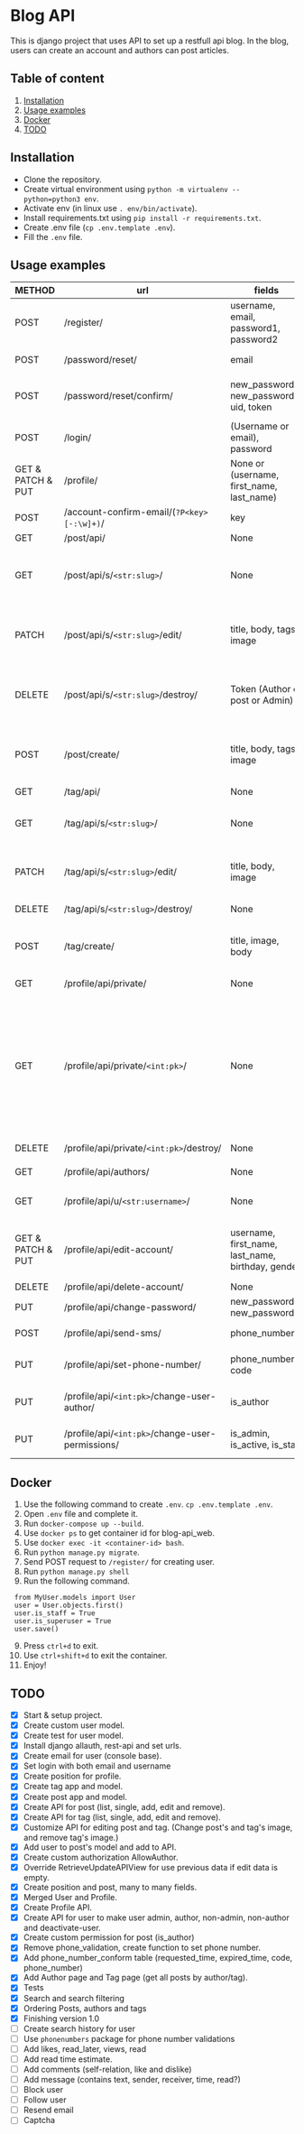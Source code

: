 # Blog API

This is django project that uses API to set up a restfull api blog. In the blog, users can create an account and authors
can post articles.

## Table of content

1. [Installation](#installation)
2. [Usage examples](#usage-examples)
4. [Docker](#docker)
3. [TODO](#todo)

<a name="installation"></a>

## Installation

- Clone the repository.
- Create virtual environment using `python -m virtualenv --python=python3 env`.
- Activate env (in linux use `. env/bin/activate`).
- Install requirements.txt using `pip install -r requirements.txt`.
- Create .env file (`cp .env.template .env`).
- Fill the `.env` file.

<a name="usage-examples"></a>

## Usage examples

|METHOD|             url                 | fields|   respond   |headers|description|
|------|---------------------------------|----------------|---------| --- |---|
| POST | /register/  | username, email, password1, password2 |detail| None|Create user|
| POST | /password/reset/  | email| detail | None |Reset user password|
| POST | /password/reset/confirm/  | new_password1, new_password2, uid, token| detail| None|Change user password after resting `/password/reset/`|
| POST | /login/  | (Username or email), password| key | None |login|
| GET & PATCH & PUT | /profile/  | None or (username, first_name, last_name)| pk, username, first_name, last_name, email | Token |Get user info and change some data|
| POST | /account-confirm-email/(`?P<key>[-:\w]+)`/ | key| key| None | Confirm email |
| GET | /post/api/ | None |`<list-of-posts>`| None| List of posts|
| GET | /post/api/s/`<str:slug>`/ | None | id, title, slug, body, tags, image, added_datetime modify_datetime |None |  Detail post by `slug`|
| PATCH | /post/api/s/`<str:slug>`/edit/ | title, body, tags, image|id, title, slug, body, tags, image, added_datetime modify_datetime | Token (Author of post) |  Edit post with `slug`|
| DELETE | /post/api/s/`<str:slug>`/destroy/ | Token (Author of post or Admin)| None | Token (Author of post or admin) |  Delete post by `slug`|
| POST | /post/create/ | title, body, tags, image|id, title, slug, body, tags, image, added_datetime modify_datetime | Token (Author)| Create post|
| GET | /tag/api/ | None | `<list-of-tags>` | None | List of tags|
| GET | /tag/api/s/`<str:slug>`/ | None | id, title, slug, body, image, added_datetime modify_datetime | None |  Detail of tag `slug`|
| PATCH | /tag/api/s/`<str:slug>`/edit/ | title, body, image | id, title, slug, body, image, added_datetime modify_datetime | Token (Author) |  Edit tag by `slug`|
| DELETE | /tag/api/s/`<str:slug>`/destroy/ |None | None | Token (Admin) |  Delete tag by `slug`|
| POST | /tag/create/ | title, image, body | id, title, slug, body, image, added_datetime modify_datetime|Token (Author) | Create tag|
| GET | /profile/api/private/ | None | `<list-of-users>` |Token (Admin) | list of all users|
| GET | /profile/api/private/`<int:pk>`/ | None| id, last_login, is_superuser, username, first_name, last_name, is_staff, is_active, date_joined, email, gender, birthday, phone_number, image, groups, user_permissions | Token (Admin) | detail of user by `pk`|
| DELETE | /profile/api/private/`<int:pk>`/destroy/ | None| None | Token (Admin) | delete user by `pk`|
| GET | /profile/api/authors/ | None|  `<list-of-authors>` | None | get all authors|
| GET | /profile/api/u/`<str:username>`/ | None | username, image, posts, birthday, gender | None | get author by `username`|
| GET & PATCH & PUT | /profile/api/edit-account/ | username, first_name, last_name, birthday, gender| username, first_name, last_name, birthday, gender, email , password | Token | edit account|
| DELETE | /profile/api/delete-account/ | None | None | Token | delete account |
| PUT | /profile/api/change-password/ | new_password1, new_password2 | None | Token | Change password |
| POST | /profile/api/send-sms/ | phone_number | None | Token | send sms to phone_number |
| PUT | /profile/api/set-phone-number/ | phone_number, code | None | Token | set phone_number if code is right |
| PUT | /profile/api/`<int:pk>`/change-user-author/ | is_author | None | Token (Admin) | change user author permission |
| PUT | /profile/api/`<int:pk>`/change-user-permissions/ | is_admin, is_active, is_staff | is_admin, is_active, is_staff | Token (Admin) | set phone_number if code is right |


<a name="docker"></a>
## Docker
1. Use the following command to create `.env`. `cp .env.template .env`.
2. Open `.env` file and complete it.   
3. Run `docker-compose up --build`.
4. Use `docker ps` to get container id for blog-api_web.
5. Use `docker exec -it <container-id> bash`.
6. Run `python manage.py migrate`.   
7. Send POST request to `/register/` for creating user.
7. Run `python manage.py shell`
8. Run the following command.
```
 from MyUser.models import User
 user = User.objects.first()
 user.is_staff = True
 user.is_superuser = True
 user.save()
```
9. Press `ctrl+d` to exit.
10. Use `ctrl+shift+d` to exit the container.
11. Enjoy!

<a name="todo"></a>

## TODO

- [X] Start & setup project.
- [X] Create custom user model.
- [X] Create test for user model.
- [X] Install django allauth, rest-api and set urls.
- [X] Create email for user (console base).
- [X] Set login with both email and username
- [X] Create position for profile.
- [X] Create tag app and model.
- [X] Create post app and model.
- [X] Create API for post (list, single, add, edit and remove).
- [X] Create API for tag (list, single, add, edit and remove).
- [X] Customize API for editing post and tag. (Change post's and tag's image, and remove tag's image.)
- [X] Add user to post's model and add to API.
- [X] Create custom authorization AllowAuthor.
- [X] Override RetrieveUpdateAPIView for use previous data if edit data is empty.
- [X] Create position and post, many to many fields.
- [X] Merged User and Profile.
- [X] Create Profile API.
- [X] Create API for user to make user admin, author, non-admin, non-author and deactivate-user.
- [X] Create custom permission for post (is_author)
- [X] Remove phone_validation, create function to set phone number.
- [X] Add phone_number_conform table (requested_time, expired_time, code, phone_number)
- [X] Add Author page and Tag page (get all posts by author/tag).
- [X] Tests
- [X] Search and search filtering
- [X] Ordering Posts, authors and tags
- [X] Finishing version 1.0
- [ ] Create search history for user
- [ ] Use `phonenumbers` package for phone number validations
- [ ] Add likes, read_later, views, read
- [ ] Add read time estimate.
- [ ] Add comments (self-relation, like and dislike)
- [ ] Add message (contains text, sender, receiver, time, read?)
- [ ] Block user
- [ ] Follow user
- [ ] Resend email
- [ ] Captcha